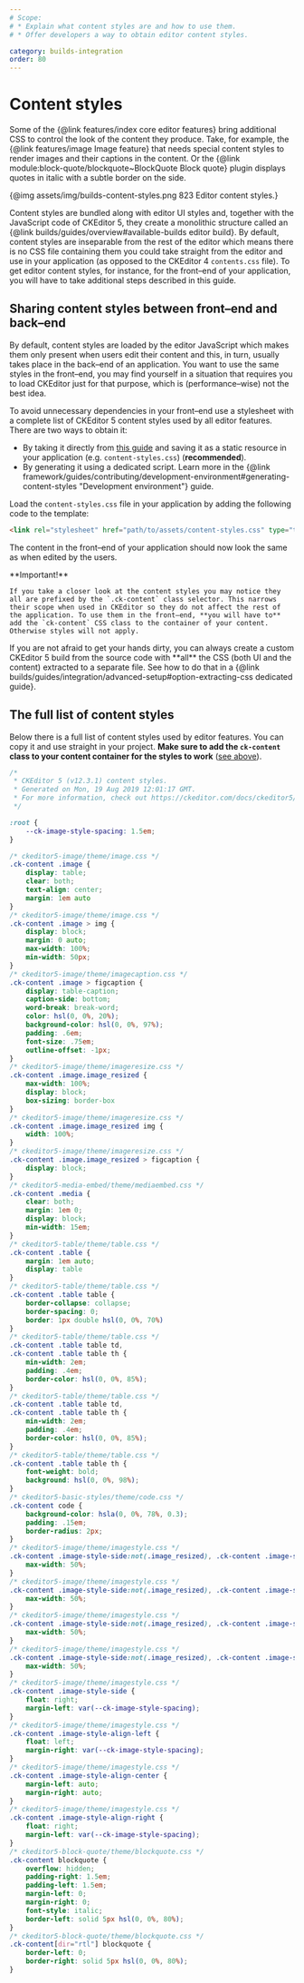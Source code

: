 ```yaml
---
# Scope:
# * Explain what content styles are and how to use them.
# * Offer developers a way to obtain editor content styles.

category: builds-integration
order: 80
---
```


# Content styles

Some of the {@link features/index core editor features} bring additional CSS to control the look of the content they produce. Take, for example, the {@link features/image Image feature} that needs special content styles to render images and their captions in the content. Or the {@link module:block-quote/blockquote~BlockQuote Block quote} plugin displays quotes in italic with a subtle border on the side.

{@img assets/img/builds-content-styles.png 823 Editor content styles.}

Content styles are bundled along with editor UI styles and, together with the JavaScript code of CKEditor 5, they create a monolithic structure called an {@link builds/guides/overview#available-builds editor build}. By default, content styles are inseparable from the rest of the editor which means there is no CSS file containing them you could take straight from the editor and use in your application (as opposed to the CKEditor 4 `contents.css` file). To get editor content styles, for instance, for the front–end of your application, you will have to take additional steps described in this guide.

## Sharing content styles between front–end and back–end

By default, content styles are loaded by the editor JavaScript which makes them only present when users edit their content and this, in turn, usually takes place in the back–end of an application. You want to use the same styles in the front–end, you may find yourself in a situation that requires you to load CKEditor just for that purpose, which is (performance–wise) not the best idea.

To avoid unnecessary dependencies in your front–end use a stylesheet with a complete list of CKEditor 5 content styles used by all editor features. There are two ways to obtain it:

* By taking it directly from [this guide](#the-full-list-of-content-styles) and saving it as a static resource in your application (e.g. `content-styles.css`) (**recommended**).
* By generating it using a dedicated script. Learn more in the {@link framework/guides/contributing/development-environment#generating-content-styles "Development environment"} guide.

Load the `content-styles.css` file in your application by adding the following code to the template:

```html
<link rel="stylesheet" href="path/to/assets/content-styles.css" type="text/css">
```

The content in the front–end of your application should now look the same as when edited by the users.

<info-box warning>
	**Important!**

	If you take a closer look at the content styles you may notice they all are prefixed by the `.ck-content` class selector. This narrows their scope when used in CKEditor so they do not affect the rest of the application. To use them in the front–end, **you will have to** add the `ck-content` CSS class to the container of your content. Otherwise styles will not apply.
</info-box>

<info-box>
	If you are not afraid to get your hands dirty, you can always create a custom CKEditor 5 build from the source code with **all** the CSS (both UI and the content) extracted to a separate file. See how to do that in a {@link builds/guides/integration/advanced-setup#option-extracting-css dedicated guide}.
</info-box>

## The full list of content styles

Below there is a full list of content styles used by editor features. You can copy it and use straight in your project. **Make sure to add the `ck-content` class to your content container for the styles to work** ([see above](#sharing-content-styles-between-frontend-and-backend)).

```css
/*
 * CKEditor 5 (v12.3.1) content styles.
 * Generated on Mon, 19 Aug 2019 12:01:17 GMT.
 * For more information, check out https://ckeditor.com/docs/ckeditor5/latest/builds/guides/integration/content-styles.html
 */

:root {
	--ck-image-style-spacing: 1.5em;
}

/* ckeditor5-image/theme/image.css */
.ck-content .image {
	display: table;
	clear: both;
	text-align: center;
	margin: 1em auto
}
/* ckeditor5-image/theme/image.css */
.ck-content .image > img {
	display: block;
	margin: 0 auto;
	max-width: 100%;
	min-width: 50px;
}
/* ckeditor5-image/theme/imagecaption.css */
.ck-content .image > figcaption {
	display: table-caption;
	caption-side: bottom;
	word-break: break-word;
	color: hsl(0, 0%, 20%);
	background-color: hsl(0, 0%, 97%);
	padding: .6em;
	font-size: .75em;
	outline-offset: -1px;
}
/* ckeditor5-image/theme/imageresize.css */
.ck-content .image.image_resized {
	max-width: 100%;
	display: block;
	box-sizing: border-box
}
/* ckeditor5-image/theme/imageresize.css */
.ck-content .image.image_resized img {
	width: 100%;
}
/* ckeditor5-image/theme/imageresize.css */
.ck-content .image.image_resized > figcaption {
	display: block;
}
/* ckeditor5-media-embed/theme/mediaembed.css */
.ck-content .media {
	clear: both;
	margin: 1em 0;
	display: block;
	min-width: 15em;
}
/* ckeditor5-table/theme/table.css */
.ck-content .table {
	margin: 1em auto;
	display: table
}
/* ckeditor5-table/theme/table.css */
.ck-content .table table {
	border-collapse: collapse;
	border-spacing: 0;
	border: 1px double hsl(0, 0%, 70%)
}
/* ckeditor5-table/theme/table.css */
.ck-content .table table td,
.ck-content .table table th {
	min-width: 2em;
	padding: .4em;
	border-color: hsl(0, 0%, 85%);
}
/* ckeditor5-table/theme/table.css */
.ck-content .table table td,
.ck-content .table table th {
	min-width: 2em;
	padding: .4em;
	border-color: hsl(0, 0%, 85%);
}
/* ckeditor5-table/theme/table.css */
.ck-content .table table th {
	font-weight: bold;
	background: hsl(0, 0%, 98%);
}
/* ckeditor5-basic-styles/theme/code.css */
.ck-content code {
	background-color: hsla(0, 0%, 78%, 0.3);
	padding: .15em;
	border-radius: 2px;
}
/* ckeditor5-image/theme/imagestyle.css */
.ck-content .image-style-side:not(.image_resized), .ck-content .image-style-align-left:not(.image_resized), .ck-content .image-style-align-center:not(.image_resized), .ck-content .image-style-align-right:not(.image_resized) {
	max-width: 50%;
}
/* ckeditor5-image/theme/imagestyle.css */
.ck-content .image-style-side:not(.image_resized), .ck-content .image-style-align-left:not(.image_resized), .ck-content .image-style-align-center:not(.image_resized), .ck-content .image-style-align-right:not(.image_resized) {
	max-width: 50%;
}
/* ckeditor5-image/theme/imagestyle.css */
.ck-content .image-style-side:not(.image_resized), .ck-content .image-style-align-left:not(.image_resized), .ck-content .image-style-align-center:not(.image_resized), .ck-content .image-style-align-right:not(.image_resized) {
	max-width: 50%;
}
/* ckeditor5-image/theme/imagestyle.css */
.ck-content .image-style-side:not(.image_resized), .ck-content .image-style-align-left:not(.image_resized), .ck-content .image-style-align-center:not(.image_resized), .ck-content .image-style-align-right:not(.image_resized) {
	max-width: 50%;
}
/* ckeditor5-image/theme/imagestyle.css */
.ck-content .image-style-side {
	float: right;
	margin-left: var(--ck-image-style-spacing);
}
/* ckeditor5-image/theme/imagestyle.css */
.ck-content .image-style-align-left {
	float: left;
	margin-right: var(--ck-image-style-spacing);
}
/* ckeditor5-image/theme/imagestyle.css */
.ck-content .image-style-align-center {
	margin-left: auto;
	margin-right: auto;
}
/* ckeditor5-image/theme/imagestyle.css */
.ck-content .image-style-align-right {
	float: right;
	margin-left: var(--ck-image-style-spacing);
}
/* ckeditor5-block-quote/theme/blockquote.css */
.ck-content blockquote {
	overflow: hidden;
	padding-right: 1.5em;
	padding-left: 1.5em;
	margin-left: 0;
	margin-right: 0;
	font-style: italic;
	border-left: solid 5px hsl(0, 0%, 80%);
}
/* ckeditor5-block-quote/theme/blockquote.css */
.ck-content[dir="rtl"] blockquote {
	border-left: 0;
	border-right: solid 5px hsl(0, 0%, 80%);
}
```
